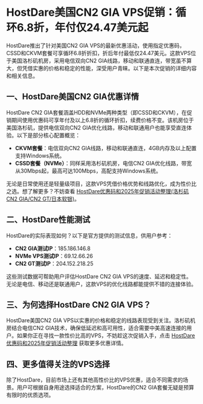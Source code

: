 # HostDare美国CN2 GIA VPS促销：循环6.8折，年付仅24.47美元起

HostDare推出了针对美国CN2 GIA VPS的最新优惠活动，使用指定优惠码，CSSD和CKVM套餐可享循环6.8折折扣，折后年付最低仅24.47美元。这款VPS位于美国洛杉矶机房，采用电信双向CN2 GIA线路，移动和联通直连，带宽虽不算大，但凭借实惠的价格和稳定的性能，深受用户青睐。以下是本次促销的详细内容和相关信息。

## 一、HostDare美国CN2 GIA优惠详情

HostDare CN2 GIA套餐涵盖HDD和NVMe两种类型（即CSSD和CKVM），在促销期间使用优惠码可享年付及以上6.8折的循环折扣，续费价格不变。该机房位于美国洛杉矶，提供电信双向CN2 GIA优化线路，移动和联通用户也能享受直连体验。以下是部分核心配置概览：

- **CKVM套餐**：电信双向CN2 GIA线路，移动和联通直连，4GB内存及以上配置支持Windows系统。
- **CSSD套餐（NVMe）**：同样采用洛杉矶机房，电信CN2 GIA优化线路，带宽从30Mbps起，最高可达100Mbps，高配支持Windows系统。

无论是日常使用还是轻量级项目，这款VPS凭借价格优势和线路优化，成为性价比之选。想了解更多？不妨查看 [HostDare优惠码和2025年促销活动整理(洛杉矶CN2 GIA/CN2 GT/日本软银)](https://bit.ly/hostdare)。

## 二、HostDare性能测试

HostDare的实际表现如何？以下是官方提供的测试信息，供用户参考：

- **CN2 GIA测试IP**：185.186.146.8
- **NVMe VPS测试IP**：69.12.66.26
- **CN2 GT测试IP**：204.152.218.25

这些测试数据可帮助用户评估HostDare CN2 GIA VPS的速度、延迟和稳定性。无论是电信、移动还是联通用户，这款VPS的优化线路都能提供不错的连接体验。

## 三、为何选择HostDare CN2 GIA VPS？

HostDare美国CN2 GIA VPS以实惠的价格和稳定的线路表现受到关注。洛杉矶机房结合电信CN2 GIA技术，确保低延迟和高可用性，适合需要中美高速连接的用户。如果你正在寻找一款性价比高的VPS，不妨趁这次促销入手，点击 [HostDare优惠码和2025年促销活动整理](https://bit.ly/hostdare) 获取更多优惠详情。

## 四、更多值得关注的VPS选择

除了HostDare，目前市场上还有其他高性价比的VPS优惠，适合不同需求的场景。用户可根据自身用途选择适合的方案，HostDare的CN2 GIA套餐无疑是预算有限时的优质选项。